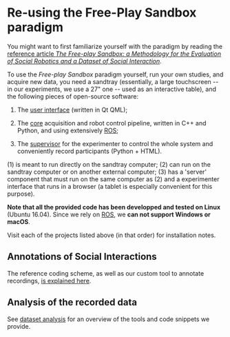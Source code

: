 Re-using the Free-Play Sandbox paradigm
=======================================

You might want to first familiarize yourself with the paradigm by reading the
[reference article *The Free-play Sandbox: a Methodology for the Evaluation of
Social Robotics and a Dataset of Social
Interaction*](https://arxiv.org/abs/1712.02421).

To use the *Free-play Sandbox* paradigm yourself, run your own studies, and
acquire new data, you need a sandtray (essentially, a large touchscreen -- in
our experiments, we use a 27" one -- used as an interactive table), and the
following pieces of open-source software:

1. The [user interface](https://github.com/freeplay-sandbox/qt-gui) (written in Qt QML);

2. The [core](https://github.com/freeplay-sandbox/core) acquisition and robot
  control pipeline, written in C++ and Python, and using extensively
  [ROS](https://www.ros.org);

3. The [supervisor](https://github.com/freeplay-sandbox/web-supervisor) for the
  experimenter to control the whole system and conveniently record participants
  (Python + HTML).

(1) is meant to run directly on the sandtray computer; (2) can run on the sandtray
computer or on another external computer; (3) has a 'server' component that must
run on the same computer as (2) and a experimenter interface that runs in a
browser (a tablet is especially convenient for this purpose).


**Note that all the provided code has been developped and tested on Linux** (Ubuntu
16.04). Since we rely on [ROS](https://www.ros.org), we **can not support
Windows or macOS**.

Visit each of the projects listed above (in that order) for installation notes.

Annotations of Social Interactions
----------------------------------

The reference coding scheme, as well as our custom tool to annotate recordings,
[is explained here](coding-scheme).

Analysis of the recorded data
-----------------------------

See [dataset analysis](analysing) for an overview of the tools and code snippets
we provide.

